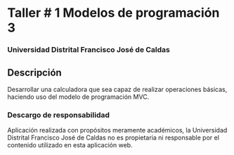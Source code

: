 # Taller # 1 Modelos de programación 3
### Universidad Distrital Francisco José de Caldas

## Descripción
Desarrollar una calculadora que sea capaz de realizar operaciones básicas, haciendo uso del modelo de programación MVC.

### Descargo de responsabilidad
Aplicación realizada con propósitos meramente académicos, 
la Universidad Distrital Francisco José de Caldas no es propietaria
ni responsable por el contenido utilizado en esta aplicación web.
